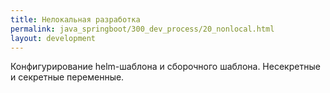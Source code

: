 ```yaml
---
title: Нелокальная разработка
permalink: java_springboot/300_dev_process/20_nonlocal.html
layout: development
---
```


Конфигурирование helm-шаблона и сборочного шаблона. Несекретные и секретные переменные.